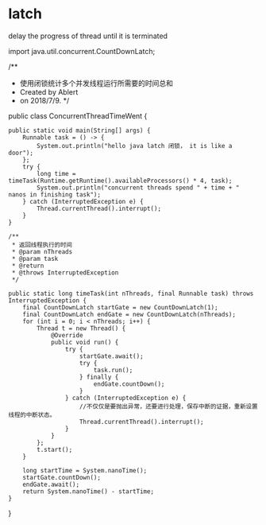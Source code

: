 # latch
delay the progress of thread until it is terminated

import java.util.concurrent.CountDownLatch;

/**
 * 使用闭锁统计多个并发线程运行所需要的时间总和
 * Created by Ablert
 * on 2018/7/9.
 */
 
public class ConcurrentThreadTimeWent {

    public static void main(String[] args) {
        Runnable task = () -> {
            System.out.println("hello java latch 闭锁， it is like a door");
        };
        try {
            long time = timeTask(Runtime.getRuntime().availableProcessors() * 4, task);
            System.out.println("concurrent threads spend " + time + " nanos in finishing task");
        } catch (InterruptedException e) {
            Thread.currentThread().interrupt();
        }
    }

    /**
     * 返回线程执行的时间
     * @param nThreads
     * @param task
     * @return
     * @throws InterruptedException
     */
     
    public static long timeTask(int nThreads, final Runnable task) throws InterruptedException {
        final CountDownLatch startGate = new CountDownLatch(1);
        final CountDownLatch endGate = new CountDownLatch(nThreads);
        for (int i = 0; i < nThreads; i++) {
            Thread t = new Thread() {
                @Override
                public void run() {
                    try {
                        startGate.await();
                        try {
                            task.run();
                        } finally {
                            endGate.countDown();
                        }
                    } catch (InterruptedException e) {
                        //不仅仅是要抛出异常，还要进行处理，保存中断的证据，重新设置线程的中断状态。
                        Thread.currentThread().interrupt();
                    }
                }
            };
            t.start();
        }

        long startTime = System.nanoTime();
        startGate.countDown();
        endGate.await();
        return System.nanoTime() - startTime;
    }
}

